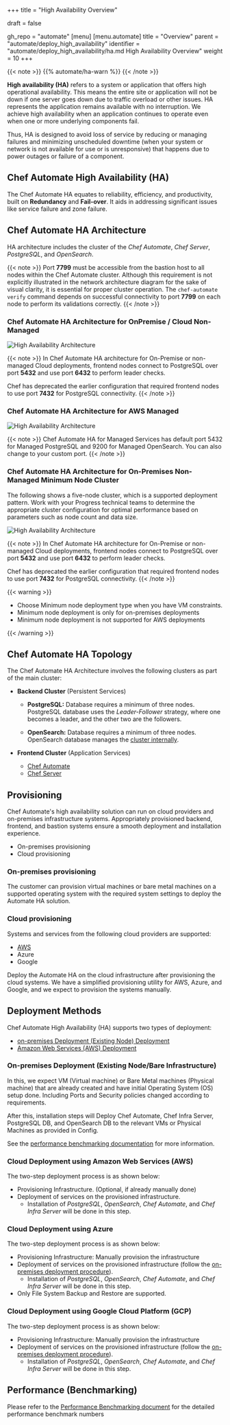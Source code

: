 +++
title = "High Availability Overview"

draft = false

gh_repo = "automate"
[menu]
  [menu.automate]
    title = "Overview"
    parent = "automate/deploy_high_availability"
    identifier = "automate/deploy_high_availability/ha.md High Availability Overview"
    weight = 10
+++

{{< note >}}
{{% automate/ha-warn %}}
{{< /note >}}

**High availability (HA)** refers to a system or application that offers high operational availability. This means the entire site or application will not be down if one server goes down due to traffic overload or other issues. HA represents the application remains available with no interruption. We achieve high availability when an application continues to operate even when one or more underlying components fail.

Thus, HA is designed to avoid loss of service by reducing or managing failures and minimizing unscheduled downtime (when your system or network is not available for use or is unresponsive) that happens due to power outages or failure of a component.

## Chef Automate High Availability (HA)

The Chef Automate HA equates to reliability, efficiency, and productivity, built on **Redundancy** and **Fail-over**. It aids in addressing significant issues like service failure and zone failure.

## Chef Automate HA Architecture

HA architecture includes the cluster of the *Chef Automate*, *Chef Server*, *PostgreSQL*, and *OpenSearch*.

{{< note >}}
Port **7799** must be accessible from the bastion host to all nodes within the Chef Automate cluster.
Although this requirement is not explicitly illustrated in the network architecture diagram for the sake of visual clarity, it is essential for proper cluster operation. The `chef-automate verify` command depends on successful connectivity to port **7799** on each node to perform its validations correctly.
{{< /note >}}

### Chef Automate HA Architecture for OnPremise / Cloud Non-Managed

![High Availability Architecture](/images/automate/ha_arch_onprem.png)

{{< note >}}
In Chef Automate HA architecture for On-Premise or non-managed Cloud deployments, frontend nodes connect to PostgreSQL over port **5432** and use port **6432** to perform leader checks.

Chef has deprecated the earlier configuration that required frontend nodes to use port **7432** for PostgreSQL connectivity.
{{< /note >}}

### Chef Automate HA Architecture for AWS Managed

![High Availability Architecture](/images/automate/ha_arch_aws_managedservices.png)

{{< note >}}
Chef Automate HA for Managed Services has default port 5432 for Managed PostgreSQL and 9200 for Managed OpenSearch. You can also change to your custom port.
{{< /note >}}

### Chef Automate HA Architecture for On-Premises Non-Managed Minimum Node Cluster

The following shows a five-node cluster, which is a supported deployment pattern. Work with your Progress technical teams to determine the appropriate cluster configuration for optimal performance based on parameters such as node count and data size.

![High Availability Architecture](/images/automate/ha_arch_minnode_cluster.png)

{{< note >}}
In Chef Automate HA architecture for On-Premise or non-managed Cloud deployments, frontend nodes connect to PostgreSQL over port **5432** and use port **6432** to perform leader checks.

Chef has deprecated the earlier configuration that required frontend nodes to use port **7432** for PostgreSQL connectivity.
{{< /note >}}

{{< warning >}}

- Choose Minimum node deployment type when you have VM constraints.
- Minimum node deployment is only for on-premises deployments
- Minimum node deployment is not supported for AWS deployments

{{< /warning >}}

## Chef Automate HA Topology

The Chef Automate HA Architecture involves the following clusters as part of the main cluster:

- **Backend Cluster** (Persistent Services)
  - **PostgreSQL:** Database requires a minimum of three nodes. PostgreSQL database uses the *Leader-Follower* strategy, where one becomes a leader, and the other two are the followers.

  - **OpenSearch:** Database requires a minimum of three nodes. OpenSearch database manages the [cluster internally](https://opensearch.org/docs/latest/opensearch/cluster/).

- **Frontend Cluster** (Application Services)
  - [Chef Automate](https://docs.chef.io/automate/)
  - [Chef Server](https://docs.chef.io/server/)

## Provisioning

Chef Automate's high availability solution can run on cloud providers and on-premises infrastructure systems. Appropriately provisioned backend, frontend, and bastion systems ensure a smooth deployment and installation experience.

- On-premises provisioning
- Cloud provisioning

### On-premises provisioning

  The customer can provision virtual machines or bare metal machines on a supported operating system with the required system settings to deploy the Automate HA solution.

### Cloud provisioning

Systems and services from the following cloud providers are supported:

- [AWS](https://docs.chef.io/automate/ha_aws_deploy_steps/#steps-to-provision)
- Azure
- Google

Deploy the Automate HA on the cloud infrastructure after provisioning the cloud systems. We have a simplified provisioning utility for AWS, Azure, and Google, and we expect to provision the systems manually.

## Deployment Methods

Chef Automate High Availability (HA) supports two types of deployment:

- [on-premises Deployment (Existing Node) Deployment](/automate/ha_onprim_deployment_procedure/)
- [Amazon Web Services (AWS) Deployment](/automate/ha_aws_deploy_steps/)

### On-premises Deployment (Existing Node/Bare Infrastructure)

In this, we expect VM (Virtual machine) or Bare Metal machines (Physical machine) that are already created and have initial Operating System (OS) setup done. Including Ports and Security policies changed according to requirements.

After this, installation steps will Deploy Chef Automate, Chef Infra Server, PostgreSQL DB, and OpenSearch DB to the relevant VMs or Physical Machines as provided in Config.

See the [performance benchmarking documentation](https://docs.chef.io/automate/ha_performance_benchmarks/#performance-benchmarks) for more information.

### Cloud Deployment using Amazon Web Services (AWS)

The two-step deployment process is as shown below:

- Provisioning Infrastructure. (Optional, if already manually done)
- Deployment of services on the provisioned infrastructure.
  - Installation of *PostgreSQL*, *OpenSearch*, *Chef Automate*, and *Chef Infra Server* will be done in this step.

### Cloud Deployment using Azure

The two-step deployment process is as shown below:

- Provisioning Infrastructure: Manually provision the infrastructure
- Deployment of services on the provisioned infrastructure (follow the [on-premises deployment procedure](/automate/ha_onprim_deployment_procedure/)).
  - Installation of *PostgreSQL*, *OpenSearch*, *Chef Automate*, and *Chef Infra Server* will be done in this step.
- Only File System Backup and Restore are supported.

### Cloud Deployment using Google Cloud Platform (GCP)

The two-step deployment process is as shown below:

- Provisioning Infrastructure: Manually provision the infrastructure
- Deployment of services on the provisioned infrastructure (follow the [on-premises deployment procedure](/automate/ha_onprim_deployment_procedure/)).
  - Installation of *PostgreSQL*, *OpenSearch*, *Chef Automate*, and *Chef Infra Server* will be done in this step.

## Performance (Benchmarking)

Please refer to the [Performance Benchmarking document](/automate/ha_performance_benchmarks/) for the detailed performance benchmark numbers
